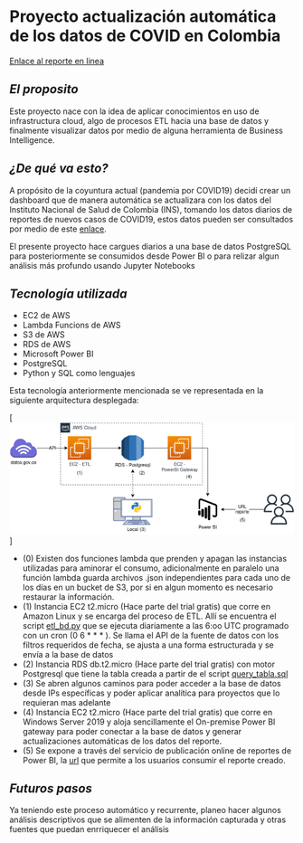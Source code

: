 # Proyecto actualización automática de los datos de COVID en Colombia
[Enlace al reporte en linea](https://app.powerbi.com/view?r=eyJrIjoiZmUxZDQ2YzYtNjE0NC00YWFhLWI3ODAtMWI1ZDUzNzE4NDUzIiwidCI6IjUwNjQwNTg0LTJhNDAtNDIxNi1hODRiLTliM2VlMGYzZjZjZiIsImMiOjR9)


## _El proposito_

Este proyecto nace con la idea de aplicar conocimientos en uso de infrastructura cloud,
algo de procesos ETL hacia una base de datos y finalmente visualizar datos por medio de alguna herramienta de Business Intelligence.

## _¿De qué va esto?_

A propósito de la coyuntura actual (pandemia por COVID19) decidí crear un dashboard que de manera automática
se actualizara con los datos del Instituto Nacional de Salud de Colombia (INS), tomando los datos diarios de 
reportes de nuevos casos de COVID19, estos datos pueden ser consultados por medio de este [enlace](https://www.datos.gov.co/Salud-y-Protecci-n-Social/Casos-positivos-de-COVID-19-en-Colombia/gt2j-8ykr).

El presente proyecto hace cargues diarios a una base de datos PostgreSQL para posteriormente se consumidos desde Power BI
o para relizar algun análisis más profundo usando Jupyter Notebooks

## _Tecnología utilizada_

- EC2 de AWS
- Lambda Funcions de AWS
- S3 de AWS
- RDS de AWS
- Microsoft Power BI
- PostgreSQL
- Python y SQL como lenguajes

Esta tecnología anteriormente mencionada se ve representada en la siguiente arquitectura desplegada:

[![Arquitectura](./images/covid_arq.png)]

- (0) Existen dos funciones lambda que prenden y apagan las instancias utilizadas para aminorar el consumo, adicionalmente en paralelo una función lambda guarda archivos .json independientes para cada uno de los días en un bucket de S3, por si en algun momento es necesario restaurar la información.
- (1) Instancia EC2 t2.micro (Hace parte del trial gratis) que corre en Amazon Linux y se encarga del proceso de ETL. Allí se encuentra el script [etl_bd.py](etl_bd.py) que se ejecuta diariamente a las 6:oo UTC programado con un cron (0 6 * * * ). Se llama el API de la fuente de datos con los filtros requeridos de fecha, se ajusta a una forma estructurada y se envía a la base de datos
- (2) Instancia RDS db.t2.micro (Hace parte del trial gratis) con motor Postgresql que tiene la tabla creada a partir de el script [query_tabla.sql](query_tabla.sql)
- (3) Se abren algunos caminos para poder acceder a la base de datos desde IPs específicas y poder aplicar analítica para proyectos que lo requieran mas adelante
- (4) Instancia EC2 t2.micro (Hace parte del trial gratis) que corre en Windows Server 2019 y aloja sencillamente el On-premise Power BI gateway para poder conectar a la base de datos y generar actualizaciones automáticas de los datos del reporte.
- (5) Se expone a través del servicio de publicación online de reportes de Power BI, la [url](https://app.powerbi.com/view?r=eyJrIjoiZmUxZDQ2YzYtNjE0NC00YWFhLWI3ODAtMWI1ZDUzNzE4NDUzIiwidCI6IjUwNjQwNTg0LTJhNDAtNDIxNi1hODRiLTliM2VlMGYzZjZjZiIsImMiOjR9) que permite a los usuarios consumir el reporte creado.

## _Futuros pasos_

Ya teniendo este proceso automático y recurrente, planeo hacer algunos análisis descriptivos que se alimenten de la información capturada y otras fuentes que puedan enrriquecer el análisis
